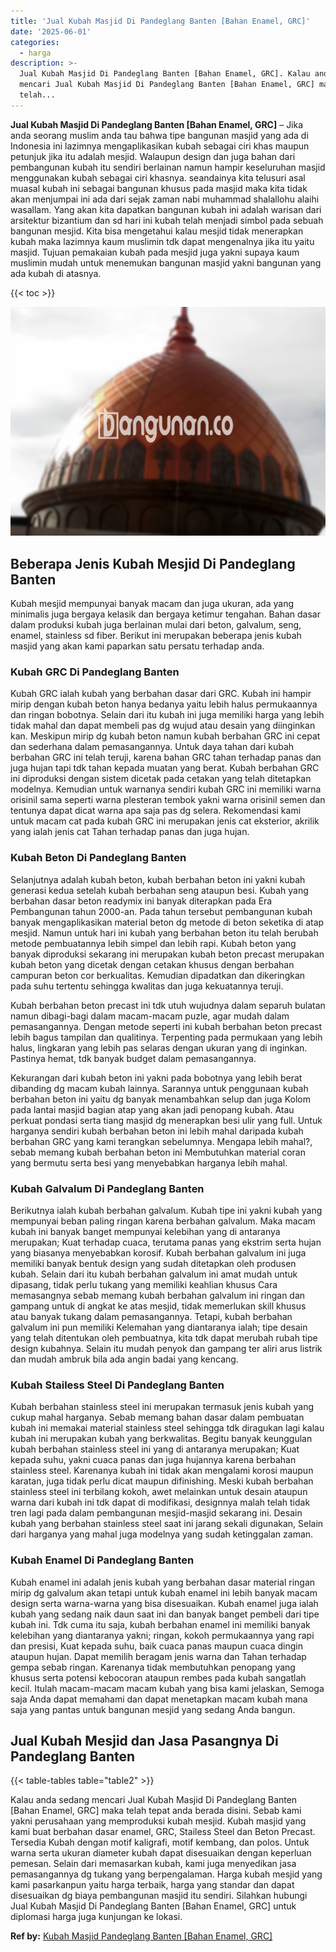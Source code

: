 ```yaml
---
title: 'Jual Kubah Masjid Di Pandeglang Banten [Bahan Enamel, GRC]'
date: '2025-06-01'
categories:
  - harga
description: >-
  Jual Kubah Masjid Di Pandeglang Banten [Bahan Enamel, GRC]. Kalau anda sedang
  mencari Jual Kubah Masjid Di Pandeglang Banten [Bahan Enamel, GRC] maka
  telah...
---
```


**Jual Kubah Masjid Di Pandeglang Banten \[Bahan Enamel, GRC\]** – Jika anda seorang muslim anda tau bahwa tipe bangunan masjid yang ada di Indonesia ini lazimnya mengaplikasikan kubah sebagai ciri khas maupun petunjuk jika itu adalah mesjid. Walaupun design dan juga bahan dari pembangunan kubah itu sendiri berlainan namun hampir keseluruhan masjid menggunakan kubah sebagai ciri khasnya. seandainya kita telusuri asal muasal kubah ini sebagai bangunan khusus pada masjid maka kita tidak akan menjumpai ini ada dari sejak zaman nabi muhammad shalallohu alaihi wasallam. Yang akan kita dapatkan bangunan kubah ini adalah warisan dari arsitektur bizantium dan sd hari ini kubah telah menjadi simbol pada sebuah bangunan mesjid. Kita bisa mengetahui kalau mesjid tidak menerapkan kubah maka lazimnya kaum muslimin tdk dapat mengenalnya jika itu yaitu masjid. Tujuan pemakaian kubah pada mesjid juga yakni supaya kaum muslimin mudah untuk menemukan bangunan masjid yakni bangunan yang ada kubah di atasnya.

{{< toc >}}

![Jual Kubah Masjid Di Pandeglang Banten [Bahan Enamel, GRC]](/images/jual-kubah-masjid-23.png)

## Beberapa Jenis Kubah Mesjid Di Pandeglang Banten

Kubah mesjid mempunyai banyak macam dan juga ukuran, ada yang minimalis juga bergaya kelasik dan bergaya ketimur tengahan. Bahan dasar dalam produksi kubah juga berlainan mulai dari beton, galvalum, seng, enamel, stainless sd fiber. Berikut ini merupakan beberapa jenis kubah masjid yang akan kami paparkan satu persatu terhadap anda.

### Kubah GRC Di Pandeglang Banten

Kubah GRC ialah kubah yang berbahan dasar dari GRC. Kubah ini hampir mirip dengan kubah beton hanya bedanya yaitu lebih halus permukaannya dan ringan bobotnya. Selain dari itu kubah ini juga memiliki harga yang lebih tidak mahal dan dapat membeli pas dg wujud atau desain yang diinginkan kan. Meskipun mirip dg kubah beton namun kubah berbahan GRC ini cepat dan sederhana dalam pemasangannya. Untuk daya tahan dari kubah berbahan GRC ini telah teruji, karena bahan GRC tahan terhadap panas dan juga hujan tapi tdk tahan kepada muatan yang berat. Kubah berbahan GRC ini diproduksi dengan sistem dicetak pada cetakan yang telah ditetapkan modelnya. Kemudian untuk warnanya sendiri kubah GRC ini memiliki warna orisinil sama seperti warna plesteran tembok yakni warna orisinil semen dan tentunya dapat dicat warna apa saja pas dg selera. Rekomendasi kami untuk macam cat pada kubah GRC ini merupakan jenis cat eksterior, akrilik yang ialah jenis cat Tahan terhadap panas dan juga hujan.

### Kubah Beton Di Pandeglang Banten

Selanjutnya adalah kubah beton, kubah berbahan beton ini yakni kubah generasi kedua setelah kubah berbahan seng ataupun besi. Kubah yang berbahan dasar beton readymix ini banyak diterapkan pada Era Pembangunan tahun 2000-an. Pada tahun tersebut pembangunan kubah banyak mengaplikasikan material beton dg metode di beton seketika di atap mesjid. Namun untuk hari ini kubah yang berbahan beton itu telah berubah metode pembuatannya lebih simpel dan lebih rapi. Kubah beton yang banyak diproduksi sekarang ini merupakan kubah beton precast merupakan kubah beton yang dicetak dengan cetakan khusus dengan berbahan campuran beton cor berkualitas. Kemudian dipadatkan dan dikeringkan pada suhu tertentu sehingga kwalitas dan juga kekuatannya teruji.

Kubah berbahan beton precast ini tdk utuh wujudnya dalam separuh bulatan namun dibagi-bagi dalam macam-macam puzle, agar mudah dalam pemasangannya. Dengan metode seperti ini kubah berbahan beton precast lebih bagus tampilan dan qualitinya. Terpenting pada permukaan yang lebih halus, lingkaran yang lebih pas selaras dengan ukuran yang di inginkan. Pastinya hemat, tdk banyak budget dalam pemasangannya.

Kekurangan dari kubah beton ini yakni pada bobotnya yang lebih berat dibanding dg macam kubah lainnya. Sarannya untuk penggunaan kubah berbahan beton ini yaitu dg banyak menambahkan selup dan juga Kolom pada lantai masjid bagian atap yang akan jadi penopang kubah. Atau perkuat pondasi serta tiang masjid dg menerapkan besi ulir yang full. Untuk harganya sendiri kubah berbahan beton ini lebih mahal daripada kubah berbahan GRC yang kami terangkan sebelumnya. Mengapa lebih mahal?, sebab memang kubah berbahan beton ini Membutuhkan material coran yang bermutu serta besi yang menyebabkan harganya lebih mahal.

### Kubah Galvalum Di Pandeglang Banten

Berikutnya ialah kubah berbahan galvalum. Kubah tipe ini yakni kubah yang mempunyai beban paling ringan karena berbahan galvalum. Maka macam kubah ini banyak banget mempunyai kelebihan yang di antaranya merupakan; Kuat terhadap cuaca, terutama panas yang ekstrim serta hujan yang biasanya menyebabkan korosif. Kubah berbahan galvalum ini juga memiliki banyak bentuk design yang sudah ditetapkan oleh produsen kubah. Selain dari itu kubah berbahan galvalum ini amat mudah untuk dipasang, tidak perlu tukang yang memiliki keahlian khusus Cara memasangnya sebab memang kubah berbahan galvalum ini ringan dan gampang untuk di angkat ke atas mesjid, tidak memerlukan skill khusus atau banyak tukang dalam pemasangannya. Tetapi, kubah berbahan galvalum ini pun memiliki Kelemahan yang diantaranya ialah; tipe desain yang telah ditentukan oleh pembuatnya, kita tdk dapat merubah rubah tipe design kubahnya. Selain itu mudah penyok dan gampang ter aliri arus listrik dan mudah ambruk bila ada angin badai yang kencang.

### Kubah Stailess Steel Di Pandeglang Banten

Kubah berbahan stainless steel ini merupakan termasuk jenis kubah yang cukup mahal harganya. Sebab memang bahan dasar dalam pembuatan kubah ini memakai material stainless steel sehingga tdk diragukan lagi kalau kubah ini merupakan kubah yang berkwalitas. Begitu banyak keunggulan kubah berbahan stainless steel ini yang di antaranya merupakan; Kuat kepada suhu, yakni cuaca panas dan juga hujannya karena berbahan stainless steel. Karenanya kubah ini tidak akan mengalami korosi maupun karatan, juga tidak perlu dicat maupun difinishing. Meski kubah berbahan stainless steel ini terbilang kokoh, awet melainkan untuk desain ataupun warna dari kubah ini tdk dapat di modifikasi, designnya malah telah tidak tren lagi pada dalam pembangunan mesjid-masjid sekarang ini. Desain kubah yang berbahan stainless steel saat ini jarang sekali digunakan, Selain dari harganya yang mahal juga modelnya yang sudah ketinggalan zaman.

### Kubah Enamel Di Pandeglang Banten

Kubah enamel ini adalah jenis kubah yang berbahan dasar material ringan mirip dg galvalum akan tetapi untuk kubah enamel ini lebih banyak macam design serta warna-warna yang bisa disesuaikan. Kubah enamel juga ialah kubah yang sedang naik daun saat ini dan banyak banget pembeli dari tipe kubah ini. Tdk cuma itu saja, kubah berbahan enamel ini memiliki banyak kelebihan yang diantaranya yakni; ringan, kokoh permukaannya yang rapi dan presisi, Kuat kepada suhu, baik cuaca panas maupun cuaca dingin ataupun hujan. Dapat memilih beragam jenis warna dan Tahan terhadap gempa sebab ringan. Karenanya tidak membutuhkan penopang yang khusus serta potensi kebocoran ataupun rembes pada kubah sangatlah kecil. Itulah macam-macam macam kubah yang bisa kami jelaskan, Semoga saja Anda dapat memahami dan dapat menetapkan macam kubah mana saja yang pantas untuk bangunan mesjid yang sedang Anda bangun.

## Jual Kubah Mesjid dan Jasa Pasangnya Di Pandeglang Banten

{{< table-tables table="table2" >}}

Kalau anda sedang mencari Jual Kubah Masjid Di Pandeglang Banten \[Bahan Enamel, GRC\] maka telah tepat anda berada disini. Sebab kami yakni perusahaan yang memproduksi kubah mesjid. Kubah masjid yang kami buat berbahan dasar enamel, GRC, Stailess Steel dan Beton Precast. Tersedia Kubah dengan motif kaligrafi, motif kembang, dan polos. Untuk warna serta ukuran diameter kubah dapat disesuaikan dengan keperluan pemesan. Selain dari memasarkan kubah, kami juga menyedikan jasa pemasangannya dg tukang yang berpengalaman. Harga kubah mesjid yang kami pasarkanpun yaitu harga terbaik, harga yang standar dan dapat disesuaikan dg biaya pembangunan masjid itu sendiri. Silahkan hubungi Jual Kubah Masjid Di Pandeglang Banten \[Bahan Enamel, GRC\] untuk diplomasi harga juga kunjungan ke lokasi.

**Ref by:** [Kubah Masjid Pandeglang Banten [Bahan Enamel, GRC]](https://id.wikipedia.org/wiki/Kubah)
